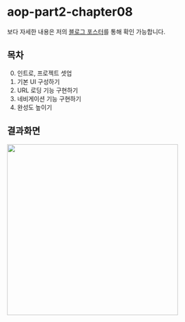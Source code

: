 # aop-part2-chapter08

보다 자세한 내용은 저의 [블로그 포스터](https://whyprogrammer.tistory.com/585)를 통해 확인 가능합니다.

## 목차
0. 인트로, 프로젝트 셋업
1. 기본 UI 구성하기
2. URL 로딩 기능 구현하기
3. 네비게이션 기능 구현하기
4. 완성도 높이기

## 결과화면
<img src="https://i.imgur.com/PxjdguS.png" width="400"/>

